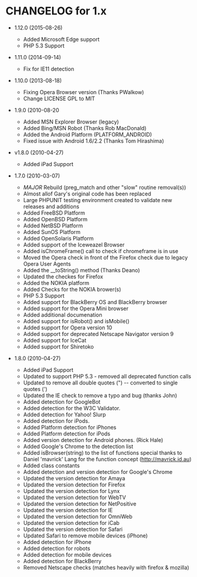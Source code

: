 CHANGELOG for 1.x
===================

 * 1.12.0  (2015-08-26)
 
    * Added Microsoft Edge support
    * PHP 5.3 Support

 * 1.11.0 (2014-09-14)
 
    * Fix for IE11 detection

 * 1.10.0 (2013-08-18)
 
     * Fixing Opera Browser version (Thanks PWalkow)
     * Change LICENSE GPL to MIT
     
 * 1.9.0 (2010-08-20
 
     *  Added MSN Explorer Browser (legacy)
     *  Added Bing/MSN Robot (Thanks Rob MacDonald)
     *  Added the Android Platform (PLATFORM_ANDROID)
     *  Fixed issue with Android 1.6/2.2 (Thanks Tom Hirashima)
 
 * v1.8.0 (2010-04-27)
 
    *  Added iPad Support

 * 1.7.0 (2010-03-07) 
     *  *MAJOR* Rebuild (preg_match and other "slow" routine removal(s))
     *  Almost allof Gary's original code has been replaced
     *  Large PHPUNIT testing environment created to validate new releases and additions
     *  Added FreeBSD Platform
     *  Added OpenBSD Platform
     *  Added NetBSD Platform
     *  Added SunOS Platform
     *  Added OpenSolaris Platform
     *  Added support of the Iceweazel Browser
     *  Added isChromeFrame() call to check if chromeframe is in use
     *  Moved the Opera check in front of the Firefox check due to legacy Opera User Agents
     *  Added the __toString() method (Thanks Deano)
     *  Updated the checkes for Firefox
     *  Added the NOKIA platform
     *  Added Checks for the NOKIA brower(s)
     *  PHP 5.3 Support
     *  Added support for BlackBerry OS and BlackBerry browser
     *  Added support for the Opera Mini browser
     *  Added additional documenation
     *  Added support for isRobot() and isMobile()
     *  Added support for Opera version 10
     *  Added support for deprecated Netscape Navigator version 9
     *  Added support for IceCat
     *  Added support for Shiretoko
     
 * 1.8.0 (2010-04-27)
 
     *  Added iPad Support
     *	Updated to support PHP 5.3 - removed all deprecated function calls
     *  Updated to remove all double quotes (") -- converted to single quotes (')
     *  Updated the IE check to remove a typo and bug (thanks John)
     *  Added detection for GoogleBot
     *  Added detection for the W3C Validator.
     *  Added detection for Yahoo! Slurp
     *  Added detection for iPods.
     *  Added Platform detection for iPhones
     *  Added Platform detection for iPods
     *  Added version detection for Android phones. (Rick Hale)
     *  Added Google's Chrome to the detection list
     *  Added isBrowser(string) to the list of functions special thanks to Daniel 'mavrick' Lang for the function concept (http://mavrick.id.au)
     *  Added class constants
     *  Added detection and version detection for Google's Chrome
     *  Updated the version detection for Amaya
     *  Updated the version detection for Firefox
     *  Updated the version detection for Lynx
     *  Updated the version detection for WebTV
     *  Updated the version detection for NetPositive
     *  Updated the version detection for IE
     *  Updated the version detection for OmniWeb
     *  Updated the version detection for iCab
     *  Updated the version detection for Safari
     *  Updated Safari to remove mobile devices (iPhone)
     *  Added detection for iPhone
     *  Added detection for robots
     *  Added detection for mobile devices
     *  Added detection for BlackBerry
     *  Removed Netscape checks (matches heavily with firefox & mozilla)